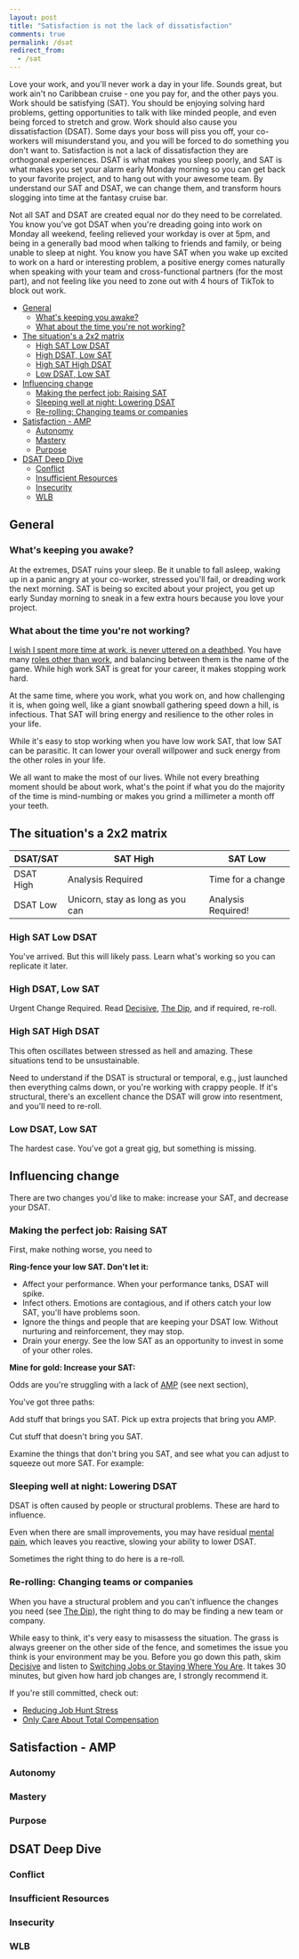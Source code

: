 ```yaml
---
layout: post
title: "Satisfaction is not the lack of dissatisfaction"
comments: true
permalink: /dsat
redirect_from:
  - /sat
---
```


Love your work, and you'll never work a day in your life. Sounds great, but work ain't no Caribbean cruise - one you pay for, and the other pays you. Work should be satisfying (SAT). You should be enjoying solving hard problems, getting opportunities to talk with like minded people, and even being forced to stretch and grow. Work should also cause you dissatisfaction (DSAT). Some days your boss will piss you off, your co-workers will misunderstand you, and you will be forced to do something you don't want to. Satisfaction is not a lack of dissatisfaction they are orthogonal experiences. DSAT is what makes you sleep poorly, and SAT is what makes you set your alarm early Monday morning so you can get back to your favorite project, and to hang out with your awesome team. <!-- Need to make this wittier --> By understand our SAT and DSAT, we can change them, and transform hours slogging into time at the fantasy cruise bar.

Not all SAT and DSAT are created equal nor do they need to be correlated. You know you've got DSAT when you're dreading going into work on Monday all weekend, feeling relieved your workday is over at 5pm, and being in a generally bad mood when talking to friends and family, or being unable to sleep at night. You know you have SAT when you wake up excited to work on a hard or interesting problem, a positive energy comes naturally when speaking with your team and cross-functional partners (for the most part), and not feeling like you need to zone out with 4 hours of TikTok to block out work.

<!--- Gold need to find something about the motivation ferry to sprinkle in.
### The motivation ferry



There’s no motivation fairy who will sprinkle magic dust on you. Motivation is the state of mind that comes from having a high SAT. If you’re motivated, it’s because you’re motivated.

-->

<!--

This is a very powerful paragrah. If it was focused on understanding SAT and DSAT, vs work and life, it would pull up higher, which I like.

But then the essay feels more about knowing yourself, vs improving your SAT and DSAT, which is probably a better essay, but maybe it can be a transition into this essay?

For these two orthogonal yet related vectors, the most important thing is to know what makes you tick. Can you pull out a piece of paper and write down what you want out of your work vs what you want out of life? Is it clear enough you can hand it to your bestie and they can see what "isn't quite right"? If you cant, good news, you're human. This is a journey and knowing yourself is much harder than getting promoted to a senior engineer.

-->

<!--- Not sure where to stick this

Embrace the greatest parts of your work , mull over them, whether its the bike ride in the park, the water cooler chat with a fellow techie, and stop dwelling on the fact that you may not have given your best for an architecture design review, there will always be another one; and if there's anything in life you can learn to get better in, it's work.

-->

<!-- prettier-ignore-start -->

<!-- vim-markdown-toc GFM -->

- [General](#general)
    - [What's keeping you awake?](#whats-keeping-you-awake)
    - [What about the time you're not working?](#what-about-the-time-youre-not-working)
- [The situation's a 2x2 matrix](#the-situations-a-2x2-matrix)
    - [High SAT Low DSAT](#high-sat-low-dsat)
    - [High DSAT, Low SAT](#high-dsat-low-sat)
    - [High SAT High DSAT](#high-sat-high-dsat)
    - [Low DSAT, Low SAT](#low-dsat-low-sat)
- [Influencing change](#influencing-change)
    - [Making the perfect job: Raising SAT](#making-the-perfect-job-raising-sat)
    - [Sleeping well at night: Lowering DSAT](#sleeping-well-at-night-lowering-dsat)
    - [Re-rolling: Changing teams or companies](#re-rolling-changing-teams-or-companies)
- [Satisfaction - AMP](#satisfaction---amp)
    - [Autonomy](#autonomy)
    - [Mastery](#mastery)
    - [Purpose](#purpose)
- [DSAT Deep Dive](#dsat-deep-dive)
    - [Conflict](#conflict)
    - [Insufficient Resources](#insufficient-resources)
    - [Insecurity](#insecurity)
    - [WLB](#wlb)

<!-- vim-markdown-toc -->

<!-- prettier-ignore-end -->

## General

<!--
I think there's a joke to be had here about something in your bed or your partner's grumbling
-->

### What's keeping you awake?

At the extremes, DSAT ruins your sleep. Be it unable to fall asleep, waking up in a panic angry at your co-worker, stressed you'll fail, or dreading work the next morning. SAT is being so excited about your project, you get up early Sunday morning to sneak in a few extra hours because you love your project.

### What about the time you're not working?

<!---

As written, it's all about SAT, not SAT and DSAT

-->

[I wish I spent more time at work, is never uttered on a deathbed](/wlb). You have many [roles other than work](/eulogy), and balancing between them is the name of the game. While high work SAT is great for your career, it makes stopping work hard.

At the same time, where you work, what you work on, and how challenging it is, when going well, like a giant snowball gathering speed down a hill, is infectious. That SAT will bring energy and resilience to the other roles in your life.

While it's easy to stop working when you have low work SAT, that low SAT can be parasitic. It can lower your overall willpower and suck energy from the other roles in your life.

<!---
I kind of like this paragraph, but not sure how much it adds.
-->

We all want to make the most of our lives. While not every breathing moment should be about work, what's the point if what you do the majority of the time is mind-numbing or makes you grind a millimeter a month off your teeth.

## The situation's a 2x2 matrix

| DSAT/SAT  | SAT High                         | SAT Low            |
| --------- | -------------------------------- | ------------------ |
| DSAT High | Analysis Required                | Time for a change  |
| DSAT Low  | Unicorn, stay as long as you can | Analysis Required! |

### High SAT Low DSAT

You've arrived. But this will likely pass. Learn what's working so you can replicate it later.

### High DSAT, Low SAT

Urgent Change Required. Read [Decisive](/decide), [The Dip](/the-dip), and if required, re-roll.

### High SAT High DSAT

This often oscillates between stressed as hell and amazing. These situations tend to be unsustainable.

Need to understand if the DSAT is structural or temporal, e.g., just launched then everything calms down, or you're working with crappy people. If it's structural, there's an excellent chance the DSAT will grow into resentment, and you'll need to re-roll.

### Low DSAT, Low SAT

The hardest case. You've got a great gig, but something is missing.

## Influencing change

There are two changes you'd like to make: increase your SAT, and decrease your DSAT.

### Making the perfect job: Raising SAT

First, make nothing worse, you need to

**Ring-fence your low SAT. Don't let it:**

- Affect your performance. When your performance tanks, DSAT will spike.
- Infect others. Emotions are contagious, and if others catch your low SAT, you'll have problems soon.
- Ignore the things and people that are keeping your DSAT low. Without nurturing and reinforcement, they may stop.
- Drain your energy. See the low SAT as an opportunity to invest in some of your other roles.

**Mine for gold: Increase your SAT:**

Odds are you're struggling with a lack of [AMP](/manager-book#l-motivation) (see next section),

You've got three paths:

Add stuff that brings you SAT. Pick up extra projects that bring you AMP.

Cut stuff that doesn't bring you SAT.

Examine the things that don't bring you SAT, and see what you can adjust to squeeze out more SAT. For example:

### Sleeping well at night: Lowering DSAT

DSAT is often caused by people or structural problems. These are hard to influence.

Even when there are small improvements, you may have residual [mental pain](/mental-pain), which leaves you reactive, slowing your ability to lower DSAT.

Sometimes the right thing to do here is a re-roll.

### Re-rolling: Changing teams or companies

When you have a structural problem and you can't influence the changes you need (see [The Dip](/dip)), the right thing to do may be finding a new team or company.

While easy to think, it's very easy to misassess the situation. The grass is always greener on the other side of the fence, and sometimes the issue you think is your environment may be you. Before you go down this path, skim [Decisive](/decisive) and listen to [Switching Jobs or Staying Where You Are](https://heathbrothers.com/member-content/decisive-for-job-decisions/decisive-for-job-decisions-2/). It takes 30 minutes, but given how hard job changes are, I strongly recommend it.

If you're still committed, check out:

- [Reducing Job Hunt Stress](/job-hunt-stress)
- [Only Care About Total Compensation](/comp)

## Satisfaction - AMP

### Autonomy

### Mastery

### Purpose

## DSAT Deep Dive

### Conflict

### Insufficient Resources

### Insecurity

### WLB
